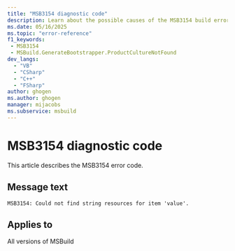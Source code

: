 ```yaml
---
title: "MSB3154 diagnostic code"
description: Learn about the possible causes of the MSB3154 build error, and get troubleshooting tips.
ms.date: 05/16/2025
ms.topic: "error-reference"
f1_keywords:
 - MSB3154
 - MSBuild.GenerateBootstrapper.ProductCultureNotFound
dev_langs:
  - "VB"
  - "CSharp"
  - "C++"
  - "FSharp"
author: ghogen
ms.author: ghogen
manager: mijacobs
ms.subservice: msbuild
---
```


# MSB3154 diagnostic code

<!-- :::ErrorDefinitionDescription::: -->
<!-- :::editable-content name="introDescription"::: -->
This article describes the MSB3154 error code.
<!-- :::editable-content-end::: -->

## Message text

<!-- :::editable-content name="messageText"::: -->
`MSB3154: Could not find string resources for item 'value'.`
<!-- :::editable-content-end::: -->
<!-- MSB3154: Could not find string resources for item '{0}'. -->

<!-- :::editable-content name="postOutputDescription"::: -->
<!--
{StrBegin="MSB3154: "}
-->
<!-- :::editable-content-end::: -->
<!-- :::ErrorDefinitionDescription-end::: -->

## Applies to

All versions of MSBuild
